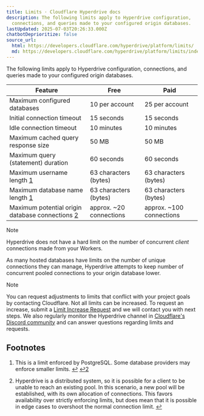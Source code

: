 ```yaml
---
title: Limits · Cloudflare Hyperdrive docs
description: The following limits apply to Hyperdrive configuration,
  connections, and queries made to your configured origin databases.
lastUpdated: 2025-07-03T20:26:33.000Z
chatbotDeprioritize: false
source_url:
  html: https://developers.cloudflare.com/hyperdrive/platform/limits/
  md: https://developers.cloudflare.com/hyperdrive/platform/limits/index.md
---
```


The following limits apply to Hyperdrive configuration, connections, and queries made to your configured origin databases.

| Feature | Free | Paid |
| - | - | - |
| Maximum configured databases | 10 per account | 25 per account |
| Initial connection timeout | 15 seconds | 15 seconds |
| Idle connection timeout | 10 minutes | 10 minutes |
| Maximum cached query response size | 50 MB | 50 MB |
| Maximum query (statement) duration | 60 seconds | 60 seconds |
| Maximum username length [1](#user-content-fn-1) | 63 characters (bytes) | 63 characters (bytes) |
| Maximum database name length [1](#user-content-fn-1) | 63 characters (bytes) | 63 characters (bytes) |
| Maximum potential origin database connections [2](#user-content-fn-2) | approx. \~20 connections | approx. \~100 connections |

Note

Hyperdrive does not have a hard limit on the number of concurrent *client* connections made from your Workers.

As many hosted databases have limits on the number of unique connections they can manage, Hyperdrive attempts to keep number of concurrent pooled connections to your origin database lower.

Note

You can request adjustments to limits that conflict with your project goals by contacting Cloudflare. Not all limits can be increased. To request an increase, submit a [Limit Increase Request](https://forms.gle/ukpeZVLWLnKeixDu7) and we will contact you with next steps. We also regularly monitor the Hyperdrive channel in [Cloudflare's Discord community](https://discord.cloudflare.com/) and can answer questions regarding limits and requests.

## Footnotes

1. This is a limit enforced by PostgreSQL. Some database providers may enforce smaller limits. [↩](#user-content-fnref-1) [↩2](#user-content-fnref-1-2)

2. Hyperdrive is a distributed system, so it is possible for a client to be unable to reach an existing pool. In this scenario, a new pool will be established, with its own allocation of connections. This favors availability over strictly enforcing limits, but does mean that it is possible in edge cases to overshoot the normal connection limit. [↩](#user-content-fnref-2)
